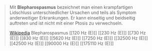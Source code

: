 > Mit **Blepharospasmus** bezeichnet man einen krampfartigen Lidschluss unterschiedlicher Ursachen und teils als Symptom anderweitiger Erkrankungen. Er kann einseitig und beidseitig auftreten und ist nicht mit einer Ptosis zu verwechseln.
>
> [Wikipedia](https://de.wikipedia.org/wiki/Blepharospasmus)
Blepharospasmus
[[120 Hz (E)]]
[[230 Hz (E)]]
[[730 Hz (E)]]
[[830 Hz (E)]]
[[5620 Hz (E)]]
[[7250 Hz (E)]]
[[32500 Hz (E)]]
[[42500 Hz (E)]]
[[90000 Hz (E)]]
[[175110 Hz (E)]]